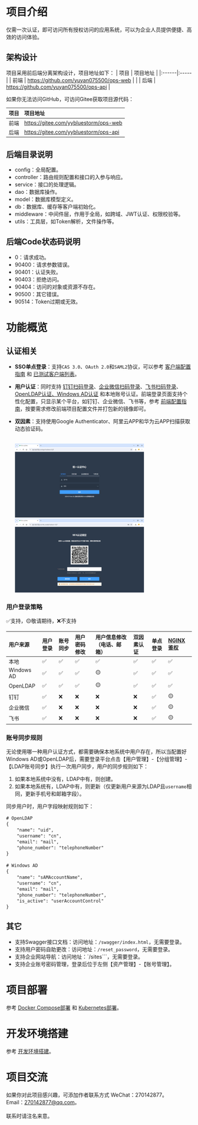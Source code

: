 # 项目介绍
仅需一次认证，即可访问所有授权访问的应用系统，可以为企业人员提供便捷、高效的访问体验。
## 架构设计
项目采用前后端分离架构设计，项目地址如下：
| 项目   | 项目地址 |
|:------|:-----|
| 前端   | https://github.com/yuyan075500/ops-web    |                                                                                                              |
| 后端   | https://github.com/yuyan075500/ops-api    |

如果你无法访问GitHub，可访问Gitee获取项目源代码：

| 项目   | 项目地址 |
|:------|:-----|
| 前端   | https://gitee.com/yybluestorm/ops-web    |                                                                                                              |
| 后端   | https://gitee.com/yybluestorm/ops-api    |
## 后端目录说明
* config：全局配置。
* controller：路由规则配置和接口的入参与响应。
* service：接口的处理逻辑。
* dao：数据库操作。
* model：数据库模型定义。
* db：数据库、缓存等客户端初始化。
* middleware：中间件层，作用于全局，如跨域、JWT认证、权限校验等。
* utils：工具层，如Token解析，文件操作等。
## 后端Code状态码说明
* 0：请求成功。
* 90400：请求参数错误。
* 90401：认证失败。
* 90403：拒绝访问。
* 90404：访问的对象或资源不存在。
* 90500：其它错误。
* 90514：Token过期或无效。
# 功能概览
## 认证相关
* **SSO单点登录**：支持`CAS 3.0`、`OAuth 2.0`和`SAML2`协议，可以参考 [客户端配置指南](https://github.com/yuyan075500/ops-api/blob/main/deploy/sso.md "配置指南") 和 [已测试客户端列表](https://github.com/yuyan075500/ops-api/blob/main/deploy/sso.md#%E5%B7%B2%E6%B5%8B%E8%AF%95%E9%80%9A%E8%BF%87%E7%9A%84%E5%AE%A2%E6%88%B7%E7%AB%AF "客户端列表")。
* **用户认证**：同时支持 [钉钉扫码登录](https://github.com/yuyan075500/ops-api/blob/main/deploy/dingtalk.md "扫码配置")、[企业微信扫码登录](https://github.com/yuyan075500/ops-api/blob/main/deploy/wechat.md "企业微信配置")、[飞书扫码登录](https://github.com/yuyan075500/ops-api/blob/main/deploy/feishu.md "飞书扫码配置")、[OpenLDAP认证、Windows AD认证](https://github.com/yuyan075500/ops-api/blob/main/deploy/deploy.md#ldap%E9%85%8D%E7%BD%AE "LDAP配置") 和本地账号认证。前端登录页面支持个性化配置，只显示某个平台，如钉钉、企业微信、飞书等，参考 [前端配置指南](https://github.com/yuyan075500/ops-web "前端配置")，按要需求修改前端项目配置文件并打包新的镜像即可。
* **双因素**：支持使用Google Authenticator、阿里云APP和华为云APP扫描获取动态验证码。

    <br>
    <img src="deploy/sso_example/img/login-1.gif" alt="img" width="350" height="200"/>
    <img src="deploy/sso_example/img/login-mfa.gif" alt="img" width="350" height="200"/>
    <br>

### 用户登录策略
✅支持，🟡敬请期待，❌不支持

| 用户来源       | 用户登录 | 账号同步 | 用户密码修改 | 用户信息修改（电话、邮箱） | 双因素认证 | 单点登录 | [NGINX鉴权](https://github.com/yuyan075500/ops-api/blob/main/deploy/sso.md#nginx%E4%BB%A3%E7%90%86%E9%89%B4%E6%9D%83 "NGINX鉴权") |
|:-----------|:-----|:-----|:-------|:--------------|:------|:-----|:------------------------------------------------------------------------------------------------------------------------------|
| 本地         | ✅    | ✅    | ✅      | ✅             | ✅     | ✅    | ✅                                                                                                                             |
| Windows AD | ✅    | ✅    | ✅      | 🟡            | ✅     | ✅    | ✅                                                                                                                             |
| OpenLDAP   | ✅    | ✅    | ✅      | 🟡            | ✅     | ✅    | ✅                                                                                                                             |
| 钉钉         | ✅    | ❌    | ❌      | ❌             | ❌     | ✅    | 🟡                                                                                                                            | 
| 企业微信       | ✅    | ❌    | ❌      | ❌             | ❌     | ✅    | 🟡                                                                                                                            | 
| 飞书         | ✅    | ❌    | ❌      | ❌             | ❌     | ✅    | 🟡                                                                                                                            | 
### 账号同步规则
无论使用哪一种用户认证方式，都需要确保本地系统中用户存在，所以当配置好Windows AD或OpenLDAP后，需要登录平台点击【用户管理】-【分组管理】-【LDAP账号同步】执行一次用户同步，用户的同步规则如下：
1. 如果本地系统中没有，LDAP中有，则创建。
2. 如果本地系统有，LDAP中有，则更新（仅更新用户来源为LDAP且`username`相同，更新手机号和邮箱字段）。

同步用户时，用户字段映射规则如下：
```shell
# OpenLDAP
{
	"name": "uid",
	"username": "cn",
	"email": "mail",
	"phone_number": "telephoneNumber"
}

# Windows AD
{
	"name": "sAMAccountName",
	"username": "cn",
	"email": "mail",
	"phone_number": "telephoneNumber",
	"is_active": "userAccountControl"
}
```
## 其它
* 支持Swagger接口文档：访问地址：`/swagger/index.html`，无需要登录。
* 支持用户密码自助更改：访问地址：`/reset_password`，无需要登录。
* 支持企业网站导航：访问地址：`/sites```，无需要登录。
* 支持企业账号密码管理，登录后位于左侧【资产管理】-【账号管理】。
# 项目部署
参考 [Docker Compose部署](https://github.com/yuyan075500/ops-api/blob/main/deploy/deploy.md#docker-compose%E9%83%A8%E7%BD%B2 "docker-compose部署") 和 [Kubernetes部署](https://github.com/yuyan075500/ops-api/blob/main/deploy/deploy.md#kubernetes%E9%83%A8%E7%BD%B2 "Kubernetes部署")。
# 开发环境搭建
参考 [开发环境搭建](https://github.com/yuyan075500/ops-api/blob/main/deploy/dev.md "开发环境搭建")。
# 项目交流
如果你对此项目感兴趣，可添加作者联系方式
WeChat：270142877。  
Email：270142877@qq.com。  
<br>
联系时请注名来意。